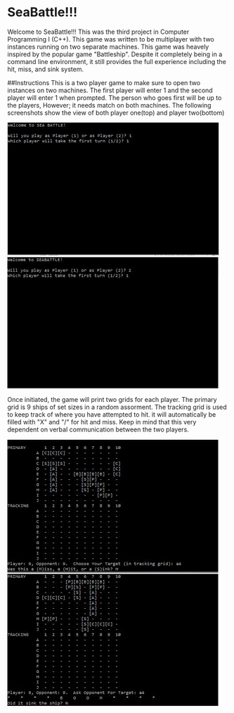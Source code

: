 # SeaBattle!!!
Welcome to SeaBattle!!! This was the third project in Computer Programming I (C++). This game was written to be multiplayer with two instances running on two separate machines. This game was heavely inspired by the popular game "Battleship". Despite it completely being in a command line environment, it still provides the full experience including the hit, miss, and sink system. 

##Instructions
This is a two player game to make sure to open two instances on two machines. The first player will enter 1 and the second player will enter 1 when prompted. The person who goes first will be up to the players, However; it needs match on both machines. The following screenshots show the view of both player one(top) and player two(bottom)

![alt text](https://github.com/Johnlin2922/SeaBattle/blob/master/Screenshots/1.JPG "initial screen")![alt text](https://github.com/Johnlin2922/SeaBattle/blob/master/Screenshots/4.JPG "initial screen")

Once initiated, the game will print two grids for each player. The primary grid is 9 ships of set sizes in a random assorment. The tracking grid is used to keep track of where you have attempted to hit. it will automatically be filled with "X" and "/" for hit and miss. Keep in mind that this very dependent on verbal communication between the two players. 

![alt text](https://github.com/Johnlin2922/SeaBattle/blob/master/Screenshots/7.JPG "initial screen")![alt text](https://github.com/Johnlin2922/SeaBattle/blob/master/Screenshots/8.JPG "initial screen")
